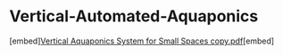 # Vertical-Automated-Aquaponics

[embed][Vertical Aquaponics System for Small Spaces copy.pdf](https://github.com/user-attachments/files/16881166/Vertical.Aquaponics.System.for.Small.Spaces.copy.pdf)[embed]
